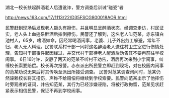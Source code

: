 湖北一校长扶起醉酒老人后遭讹诈，警方调查后训诫“碰瓷”者

http://news.163.com/17/1113/22/D35FSCG800018AOR.html

民警赶到现场后发现老人额头有擦伤，并且明显呈醉酒状态，经调查走访，村民证实，老人头上血迹系醉酒后摔倒擦伤。民警还了解到，这名老人叫范某，赤东镇白池村人，65岁，嗜酒如命，因经常喝酒闹事，老婆、儿子外出务工躲避，常年不归，老人无人料理。民警联系村干部一同将这名醉酒老人送往村卫生室进行伤情处理，告知村干部事件起因经过，并交代村干部待老人醒酒后劝告其不要再前往学校闹事。
6日16时许，安静了两天的范某不听村干劝告，酒后再次来到小学闹事，纠缠校长索要赔偿。校长再次报警。赤东派出所民警立即赶到现场，对在校园内闹事的范某劝说无果后将其传唤至派出所接受调查。
民警对范某调查询问时，范某仍然诬赖校长将其撞伤，声称不给赔偿将继续到学校索要。民警向范某出示了他摔伤时旁观者的证词，并告知范某，其行为已经涉嫌诬陷，将被行政拘留，范某见状赶紧表示相信民警，保证不再到学校闹事。
